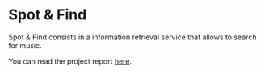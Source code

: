 # Spot & Find

Spot & Find consists in a information retrieval service that allows to search for music.

You can read the project report [here](report.pdf).

